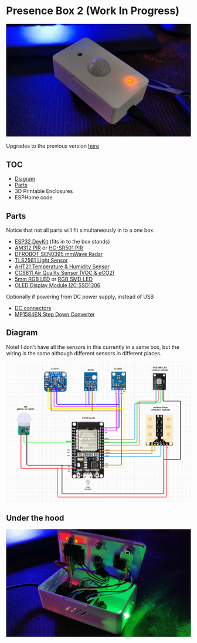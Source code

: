 # Presence Box 2 (Work In Progress)

![](presence-box.png)

Upgrades to the previous version [here](/esphome/presence)

## TOC
* [Diagram](#diagram)
* [Parts](#parts)
* 3D Printable Enclosures
* ESPHome code

## Parts

Notice that not all parts will fit simultaneously in to a one box.

* [ESP32 DevKit](https://amzn.to/3Ry7VmC) (fits in to the box stands)
* [AM312 PIR](https://amzn.to/3KYUb22) or [HC-SR501 PIR](https://amzn.to/3d7cIwp)
* [DFROBOT SEN0395 mmWave Radar](https://www.mouser.fi/ProductDetail/426-SEN0395)
* [TLS2561 Light Sensor](https://amzn.to/3RTi0uu)
* [AHT21 Temperature & Humidity Sensor](https://amzn.to/3B1unxy)
* [CCS811 Air Quality Sensor (VOC & eCO2)](https://amzn.to/3DcLwXZ)
* [5mm RGB LED](https://amzn.to/3QwpZMH) or [RGB SMD LED](https://amzn.to/3QxTkXb)
* [OLED Display Module I2C SSD1306]([https://amzn.to/3QwocqQ)

Optionally if powering from DC power supply, instead of USB

* [DC connectors](https://amzn.to/3Bt9GvW)
* [MP1584EN Step Down Converter](https://amzn.to/3B1uZ6k)

## Diagram

Note! I don't have all the sensors in this currently in a same box, but the wiring is the same although different sensors in different places.

![](presence-box-diagram.png)



## Under the hood


![](under-the-hood.jpg)
